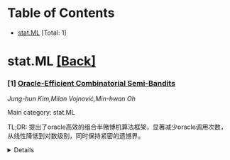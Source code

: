 <div id=toc></div>

# Table of Contents

- [stat.ML](#stat.ML) [Total: 1]


<div id='stat.ML'></div>

# stat.ML [[Back]](#toc)

### [1] [Oracle-Efficient Combinatorial Semi-Bandits](https://arxiv.org/abs/2510.21431)
*Jung-hun Kim,Milan Vojnović,Min-hwan Oh*

Main category: stat.ML

TL;DR: 提出了oracle高效的组合半赌博机算法框架，显著减少oracle调用次数，从线性降低到对数级别，同时保持紧密的遗憾界。


<details>
  <summary>Details</summary>
Motivation: 组合半赌博机问题虽然应用广泛，但组合优化的高成本限制了其可扩展性，需要在每轮进行oracle查询。

Method: 提出oracle高效框架，在最坏情况线性奖励设置下使用O(log log T)次oracle查询实现O(√T)遗憾，并提出协方差自适应算法利用噪声结构改进遗憾界。

Result: 算法将oracle使用从线性时间减少到（双重）对数时间，具有强大的理论保证。

Conclusion: 所提方法显著降低了组合半赌博机的计算成本，同时保持了紧密的遗憾界，提高了算法的实用性。

Abstract: We study the combinatorial semi-bandit problem where an agent selects a
subset of base arms and receives individual feedback. While this generalizes
the classical multi-armed bandit and has broad applicability, its scalability
is limited by the high cost of combinatorial optimization, requiring oracle
queries at every round. To tackle this, we propose oracle-efficient frameworks
that significantly reduce oracle calls while maintaining tight regret
guarantees. For the worst-case linear reward setting, our algorithms achieve
$\tilde{O}(\sqrt{T})$ regret using only $O(\log\log T)$ oracle queries. We also
propose covariance-adaptive algorithms that leverage noise structure for
improved regret, and extend our approach to general (non-linear) rewards.
Overall, our methods reduce oracle usage from linear to (doubly) logarithmic in
time, with strong theoretical guarantees.

</details>
